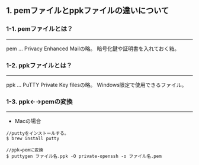 ## 1. pemファイルとppkファイルの違いについて
### 1-1. pemファイルとは？
---
pem ... Privacy Enhanced Mailの略。 
暗号化鍵や証明書を入れておく箱。

### 1-2. ppkファイルとは？
---

ppk ... PuTTY Private Key filesの略。
Windows限定で使用できるファイル。

### 1-3. ppk←→pemの変換
---
- Macの場合
```
//puttyをインストールする。
$ brew install putty

//ppk→pemに変換
$ puttygen ファイル名.ppk -O private-openssh -o ファイル名.pem
```
